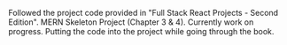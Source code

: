 Followed the project code provided in "Full Stack React Projects - Second Edition". MERN Skeleton Project (Chapter 3 & 4). Currently work on progress. 
Putting the code into the project while going through the book. 
